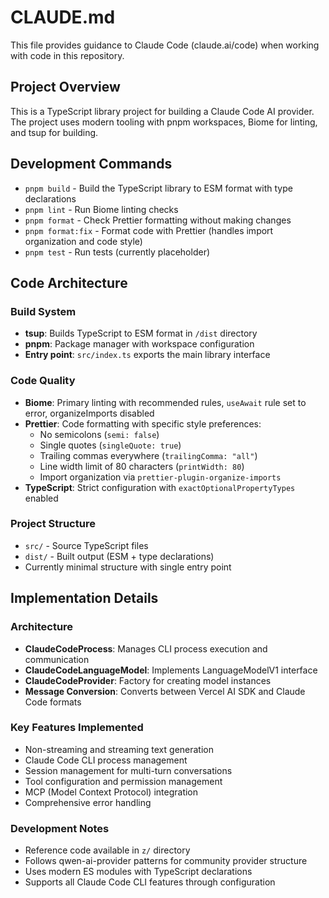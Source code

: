 # CLAUDE.md

This file provides guidance to Claude Code (claude.ai/code) when working with code in this repository.

## Project Overview

This is a TypeScript library project for building a Claude Code AI provider. The project uses modern tooling with pnpm workspaces, Biome for linting, and tsup for building.

## Development Commands

- `pnpm build` - Build the TypeScript library to ESM format with type declarations
- `pnpm lint` - Run Biome linting checks
- `pnpm format` - Check Prettier formatting without making changes
- `pnpm format:fix` - Format code with Prettier (handles import organization and code style)
- `pnpm test` - Run tests (currently placeholder)

## Code Architecture

### Build System

- **tsup**: Builds TypeScript to ESM format in `/dist` directory
- **pnpm**: Package manager with workspace configuration
- **Entry point**: `src/index.ts` exports the main library interface

### Code Quality

- **Biome**: Primary linting with recommended rules, `useAwait` rule set to error, organizeImports disabled
- **Prettier**: Code formatting with specific style preferences:
  - No semicolons (`semi: false`)
  - Single quotes (`singleQuote: true`)
  - Trailing commas everywhere (`trailingComma: "all"`)
  - Line width limit of 80 characters (`printWidth: 80`)
  - Import organization via `prettier-plugin-organize-imports`
- **TypeScript**: Strict configuration with `exactOptionalPropertyTypes` enabled

### Project Structure

- `src/` - Source TypeScript files
- `dist/` - Built output (ESM + type declarations)
- Currently minimal structure with single entry point

## Implementation Details

### Architecture

- **ClaudeCodeProcess**: Manages CLI process execution and communication
- **ClaudeCodeLanguageModel**: Implements LanguageModelV1 interface
- **ClaudeCodeProvider**: Factory for creating model instances
- **Message Conversion**: Converts between Vercel AI SDK and Claude Code formats

### Key Features Implemented

- Non-streaming and streaming text generation
- Claude Code CLI process management
- Session management for multi-turn conversations
- Tool configuration and permission management
- MCP (Model Context Protocol) integration
- Comprehensive error handling

### Development Notes

- Reference code available in `z/` directory
- Follows qwen-ai-provider patterns for community provider structure
- Uses modern ES modules with TypeScript declarations
- Supports all Claude Code CLI features through configuration
